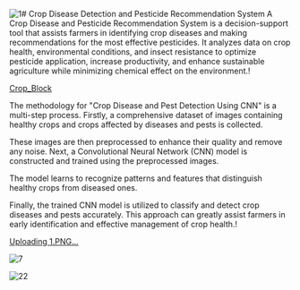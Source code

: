 ![1](https://github.com/user-attachments/assets/6b83be46-a9d1-4ee7-8921-698117cda1ed)# Crop Disease Detection and Pesticide Recommendation System 
A Crop Disease and Pesticide Recommendation System is a decision-support tool that assists farmers in identifying crop diseases and making recommendations for the most effective pesticides. It analyzes data on crop health, environmental conditions, and insect resistance to optimize pesticide application, increase productivity, and enhance sustainable agriculture while minimizing chemical effect on the environment.!

[Crop_Block](https://github.com/user-attachments/assets/bb222941-9e21-4c8f-a17e-91ebcf336caa)

The methodology for "Crop Disease and Pest Detection Using CNN" is a multi-step process. Firstly, a comprehensive dataset of images containing healthy crops and crops affected by diseases and pests is collected. 

These images are then preprocessed to enhance their quality and remove any noise. Next, a Convolutional Neural Network (CNN) model is constructed and trained using the preprocessed images. 

The model learns to recognize patterns and features that distinguish healthy crops from diseased ones. 

Finally, the trained CNN model is utilized to classify and detect crop diseases and pests accurately. This approach can greatly assist farmers in early identification and effective management of crop health.!

[Uploading 1.PNG…]()

![7](https://github.com/user-attachments/assets/de9b5797-6027-425b-89ef-ac609c6d00bf)

![22](https://github.com/user-attachments/assets/46ccde13-1b94-4485-8eb6-197c4fa169a6)







